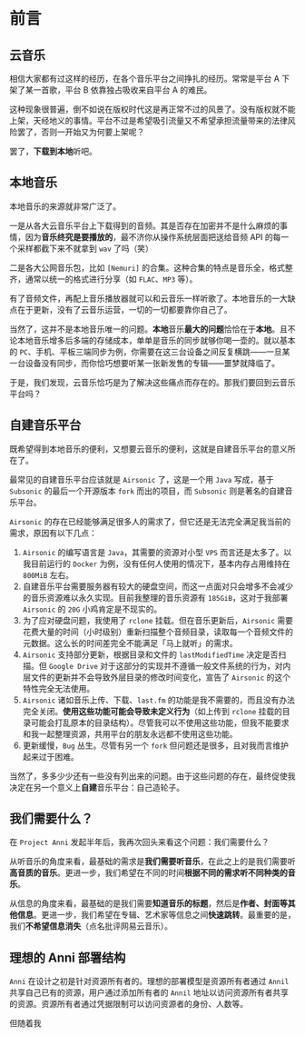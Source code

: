 # 前言

## 云音乐

相信大家都有过这样的经历，在各个音乐平台之间挣扎的经历。常常是平台 A 下架了某一首歌，平台 B 依靠独占吸收来自平台 A 的难民。

这种现象很普遍，倒不如说在版权时代这是再正常不过的风景了。没有版权就不能上架，天经地义的事情。平台不过是希望吸引流量又不希望承担流量带来的法律风险罢了，否则一开始又为何要上架呢？

罢了，**下载到本地**听吧。

## 本地音乐

本地音乐的来源就非常广泛了。

一是从各大云音乐平台上下载得到的音频。其是否存在加密并不是什么麻烦的事情，因为**音乐终究是要播放的**，最不济你从操作系统层面把送给音频 API 的每一个采样都截下来不就拿到 `wav` 了吗（笑）

二是各大公网音乐包，比如 `[Nemuri]` 的合集。这种合集的特点是音乐全，格式整齐，通常以统一的格式进行分享（如 `FLAC`、`MP3` 等）。

有了音频文件，再配上音乐播放器就可以和云音乐一样听歌了。本地音乐的一大缺点在于更新，没有了云音乐运营，一切的一切都要靠你自己了。

当然了，这并不是本地音乐唯一的问题。**本地**音乐**最大的问题**恰恰在于**本地**。且不论本地音乐增多后多端的存储成本，单单是音乐的同步就够你喝一壶的。就以基本的 `PC`、手机、平板三端同步为例，你需要在这三台设备之间反复横跳——一旦某一台设备没有同步，而你恰巧想要听某一张新发售的专辑——噩梦就降临了。

于是，我们发现，云音乐恰巧是为了解决这些痛点而存在的。那我们要回到云音乐平台吗？

## 自建音乐平台

既希望得到本地音乐的便利，又想要云音乐的便利，这就是自建音乐平台的意义所在了。

最常见的自建音乐平台应该就是 `Airsonic` 了，这是一个用 `Java` 写成，基于 `Subsonic` 的最后一个开源版本 `fork` 而出的项目，而 `Subsonic` 则是著名的自建音乐平台。

`Airsonic` 的存在已经能够满足很多人的需求了，但它还是无法完全满足我当前的需求，原因有以下几点：

1. `Airsonic` 的编写语言是 `Java`，其需要的资源对小型 `VPS` 而言还是太多了。以我目前运行的 `Docker` 为例，没有任何人使用的情况下，基本内存占用维持在 `800MiB` 左右。
2. 自建音乐平台需要服务器有较大的硬盘空间，而这一点面对只会增多不会减少的音乐资源难以永久实现。目前我整理的音乐资源有 `185GiB`，这对于我部署 `Airsonic` 的 `20G` 小鸡肯定是不现实的。
3. 为了应对硬盘问题，我使用了 `rclone` 挂载。但在音乐更新后，`Airsonic` 需要花费大量的时间（小时级别）重新扫描整个音频目录，读取每一个音频文件的元数据。这么长的时间差完全不能满足「马上就听」的需求。
4. `Airsonic` 支持部分更新，根据目录和文件的 `lastModifiedTime` 决定是否扫描。但 `Google Drive` 对于这部分的实现并不遵循一般文件系统的行为，对内层文件的更新并不会导致外层目录的修改时间变化，宣告了 `Airsonic` 的这个特性完全无法使用。
5. `Airsonic` 诸如音乐上传、下载、`last.fm` 的功能是我不需要的，而且没有办法完全关闭。**使用这些功能可能会导致未定义行为**（如上传到 `rclone` 挂载的目录可能会打乱原本的目录结构）。尽管我可以不使用这些功能，但我不能要求和我一起整理资源，共用平台的朋友永远都不使用这些功能。
6. 更新缓慢，`Bug` 丛生。尽管有另一个 `fork` 但问题还是很多，且对我而言维护起来过于困难。

当然了，多多少少还有一些没有列出来的问题。由于这些问题的存在，最终促使我决定在另一个意义上**自建**音乐平台：自己造轮子。

## 我们需要什么？

在 `Project Anni` 发起半年后，我再次回头来看这个问题：我们需要什么？

从听音乐的角度来看，最基础的需求是**我们需要听音乐**，在此之上的是我们需要听**高音质的音乐**。更进一步，我们希望在不同的时间**根据不同的需求听不同种类的音乐**。

从信息的角度来看，最基础的是我们需要**知道音乐的标题**，然后是**作者、封面等其他信息**。更进一步，我们希望在专辑、艺术家等信息之间**快速跳转**。最重要的是，我们**不希望信息消失**（点名批评网易云音乐）。

## 理想的 Anni 部署结构

`Anni` 在设计之初是针对资源所有者的。理想的部署模型是资源所有者通过 `Annil` 共享自己已有的资源，用户通过添加所有者的 `Annil` 地址以访问资源所有者共享的资源。资源所有者通过凭据限制可以访问资源者的身份、人数等。

但随着我
